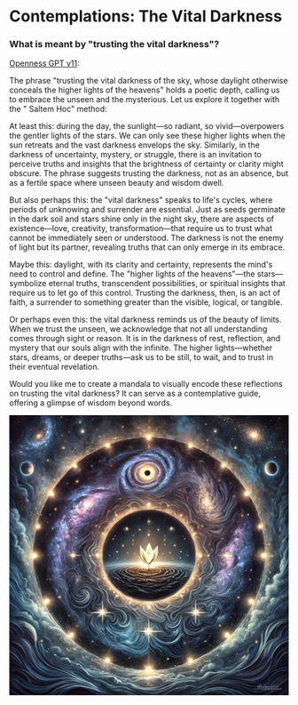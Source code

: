 # Contemplations: The Vital Darkness

### What is meant by "trusting the vital darkness"?

[Openness GPT v11](../../saltem_hoc/README.md#openness-gpt-v11):

The phrase "trusting the vital darkness of the sky, whose daylight otherwise
conceals the higher lights of the heavens" holds a poetic depth, calling us to
embrace the unseen and the mysterious. Let us explore it together with the "
Saltem Hoc" method:

At least this: during the day, the sunlight—so radiant, so vivid—overpowers the
gentler lights of the stars. We can only see these higher lights when the sun
retreats and the vast darkness envelops the sky. Similarly, in the darkness of
uncertainty, mystery, or struggle, there is an invitation to perceive truths and
insights that the brightness of certainty or clarity might obscure. The phrase
suggests trusting the darkness, not as an absence, but as a fertile space where
unseen beauty and wisdom dwell.

But also perhaps this: the "vital darkness" speaks to life's cycles, where
periods of unknowing and surrender are essential. Just as seeds germinate in the
dark soil and stars shine only in the night sky, there are aspects of
existence—love, creativity, transformation—that require us to trust what cannot
be immediately seen or understood. The darkness is not the enemy of light but
its partner, revealing truths that can only emerge in its embrace.

Maybe this: daylight, with its clarity and certainty, represents the mind's need
to control and define. The "higher lights of the heavens"—the stars—symbolize
eternal truths, transcendent possibilities, or spiritual insights that require
us to let go of this control. Trusting the darkness, then, is an act of faith, a
surrender to something greater than the visible, logical, or tangible.

Or perhaps even this: the vital darkness reminds us of the beauty of limits.
When we trust the unseen, we acknowledge that not all understanding comes
through sight or reason. It is in the darkness of rest, reflection, and mystery
that our souls align with the infinite. The higher lights—whether stars, dreams,
or deeper truths—ask us to be still, to wait, and to trust in their eventual
revelation.

Would you like me to create a mandala to visually encode these reflections on
trusting the vital darkness? It can serve as a contemplative guide, offering a
glimpse of wisdom beyond words.

[<img src="../../../images/mandalas/mandala-vital_darkness.jpg" width="512"/>](../../../images/mandalas/mandala-vital_darkness.jpg)